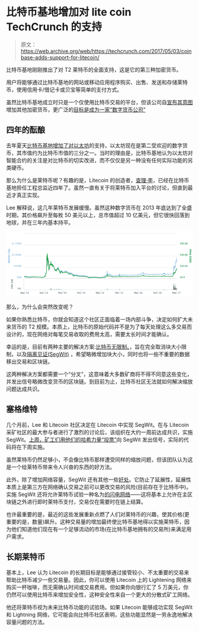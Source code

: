 # 比特币基地增加对 lite coin TechCrunch 的支持

> 原文：<https://web.archive.org/web/https://techcrunch.com/2017/05/03/coinbase-adds-support-for-litecoin/>

比特币基地刚刚推出了对 T2 莱特币的全面支持，这是它的第三种加密货币。

用户将能够通过比特币基地的网站或移动应用程序购买、出售、发送和存储莱特币，使用信用卡/借记卡或贝宝等简单的支付方式。

虽然比特币基地成立时只是一个仅使用比特币交易的平台，但该公司自[宣布其意图](https://web.archive.org/web/20221207170210/https://blog.coinbase.com/completing-our-transition-to-becoming-a-digital-currency-company-not-just-a-bitcoin-company-6bcc44ca40ee)增加其他加密货币，更广泛的[目标是成为一家“数字货币公司”](https://web.archive.org/web/20221207170210/https://blog.coinbase.com/completing-our-transition-to-becoming-a-digital-currency-company-not-just-a-bitcoin-company-6bcc44ca40ee)

## 四年的酝酿

去年夏天[比特币基地增加了对以太坊](https://web.archive.org/web/20221207170210/https://beta.techcrunch.com/2016/07/21/coinbase-is-adding-support-for-ethereum/)的支持，以太坊现在是第二受欢迎的数字货币，其市值约为比特币市值的三分之一。当时的理由是，比特币基地认为以太坊对智能合约的关注是对比特币的切实改进，而不仅仅是另一种没有任何实际功能的另类硬币。

那么为什么是莱特币呢？有趣的是，Litecoin 的创造者，[查理·李](https://web.archive.org/web/20221207170210/https://twitter.com/SatoshiLite?ref_src=twsrc%5Egoogle%7Ctwcamp%5Eserp%7Ctwgr%5Eauthor)，已经在比特币基地担任工程总监近四年了。虽然一直有关于将莱特币加入平台的讨论，但直到最近才真正实现。

Lee 解释说，这几年莱特币发展缓慢。虽然这种数字货币在 2013 年底达到了全盛时期，其价格飙升至每枚 50 美元以上，总市值超过 10 亿美元，但它很快回落到地球，并在三年内基本持平。

![](img/6fc31dd2e74edc8643f259e17f741de6.png)

那么，为什么会突然改变呢？

如果你熟悉比特币，你就会知道这个社区正面临着一场内部斗争，决定如何扩大未来货币的 T2 规模。本质上，比特币的原始代码并不是为了每天处理这么多交易而设计的，现在网络对每笔交易收取的费用太高，需要太长时间才能确认。

幸运的是，目前有两种主要的解决方案:[比特币无限制、](https://web.archive.org/web/20221207170210/https://www.bitcoinunlimited.info/faq)，旨在完全取消块大小限制，以及[隔离见证(SegWit)](https://web.archive.org/web/20221207170210/https://bitcoincore.org/en/2016/01/26/segwit-benefits/) ，希望略微增加块大小，同时也将一些不重要的数据移出交易和区块链。

这两种解决方案都需要一个“分叉”，这意味着大多数矿商将不得不同意这些变化，并发出信号略微改变货币的区块链。到目前为止，比特币社区无法就如何解决缩放问题达成共识。

## 塞格维特

几个月前，Lee 和 Litecoin 社区决定在 Litecoin 中实现 SegWit。在与 Litecoin 采矿社区的最大参与者进行了激烈的讨论后，该组织在大约一周前达成共识，实施 SegWit。[上周，矿工们用他们的哈希力量“投票”](https://web.archive.org/web/20221207170210/http://www.coindesk.com/litecoin-blockchain-segwit-activation-threshhold-scaling/)向 SegWit 发出信号，实际的代码将在下周实施。

虽然莱特币仍然足够小，不会像比特币那样遭受同样的缩放问题，但该团队认为这是一个给莱特币带来令人兴奋的东西的好方法。

此外，除了增加网络容量，SegWit 还有其他一些[好处](https://web.archive.org/web/20221207170210/https://bitcoincore.org/en/2016/01/26/segwit-benefits/)。它防止了延展性，延展性本质上是第三方在网络确认交易之前可以更改交易的风险(目前存在于比特币中)。实施 SegWit 还将允许莱特币试验一种名为[的闪电网络](https://web.archive.org/web/20221207170210/https://en.bitcoin.it/wiki/Lightning_Network)——这将基本上允许在主区块链之外进行即时莱特币支付，交易仅在需要时在链上结算。

也许最重要的是，最近的这些发展重新点燃了人们对莱特币的兴趣，使其价格(更重要的是，数量)飙升。这种交易量的增加最终使比特币基地得以实施莱特币，因为他们知道他们现在有一个足够流动的市场(在比特币基地拥有的交易所)来满足用户需求。

## 长期莱特币

基本上，Lee 认为 Litecoin 的长期目标是能够通过接管较小、不太重要的交易来帮助比特币减少一些交易量。因此，你可以使用 Litecoin 上的 Lightening 网络来购买一杯咖啡，而无需确认时间或交易费用。但如果你向银行汇了 5 万美元，你仍然可以使用比特币来增加安全性，这种安全性来自一个更大的分散式矿工网络。

他还将莱特币视为未来比特币功能的试验场。如果 Litecoin 能够成功实现 SegWit 和 Lightning 网络，它可能会向比特币社区表明，这些功能显然是一劳永逸地解决容量问题的方法。